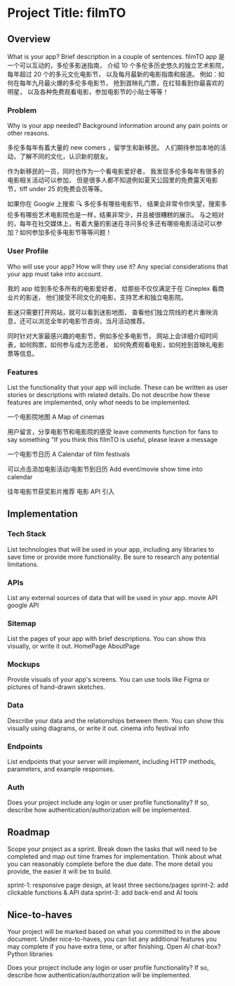 # Project Title: filmTO

## Overview

What is your app? Brief description in a couple of sentences.
filmTO app 是一个可以互动的，多伦多影迷指南，
介绍 10 个多伦多历史悠久的独立艺术影院，
每年超过 20 个的多元文化电影节，
以及每月最新的电影指南和报道。
例如：如何在每年九月最火爆的多伦多电影节，
抢到首映礼门票，在红毯看到你最喜欢的明星，
以及各种免费观看电影，参加电影节的小贴士等等！

### Problem

Why is your app needed? Background information around any pain points or other reasons.

多伦多每年有着大量的 new comers ，留学生和新移民。
人们期待参加本地的活动，了解不同的文化，认识新的朋友。

作为新移民的一员，同时也作为一个看电影爱好者，
我发现多伦多每年有很多的电影相关活动可以参加，
但是很多人都不知道例如夏天公园里的免费露天电影节，tiff under 25 的免费会员等等。

如果你在 Google 上搜索 🔍 多伦多有哪些电影节，
结果会非常令你失望，搜索多伦多有哪些艺术电影院也是一样，结果非常少，并且被很糟糕的展示。
与之相对的，每年在社交媒体上，有着大量的影迷在寻问多伦多还有哪些电影活动可以参加？如何参加多伦多电影节等等问题！

### User Profile

Who will use your app? How will they use it? Any special considerations that your app must take into account.

我的 app 给到多伦多所有的电影爱好者，
给那些不仅仅满足于在 Cineplex 看商业片的影迷，
他们接受不同文化的电影，支持艺术和独立电影院。

影迷只需要打开网站，就可以看到迷影地图，
查看他们独立院线的老片重映消息，还可以浏览全年的电影节咨询，当月活动推荐。

同时针对大家最感兴趣的电影节，例如多伦多电影节，
网站上会详细介绍时间表，如何购票，如何参与成为志愿者，
如何免费观看电影，如何抢到首映礼电影票等信息。

### Features

List the functionality that your app will include. These can be written as user stories or descriptions with related details. Do not describe _how_ these features are implemented, only _what_ needs to be implemented.

一个电影院地图
A Map of cinemas

用户留言，分享电影节和电影院的感受
leave comments function for fans to say something “If you think this filmTO is useful, please leave a message

一个电影节日历
A Calendar of film festivals

可以点击添加电影活动/电影节到日历
Add event/movie show time into calendar

往年电影节获奖影片推荐
电影 API 引入

## Implementation

### Tech Stack

List technologies that will be used in your app, including any libraries to save time or provide more functionality. Be sure to research any potential limitations.

### APIs

List any external sources of data that will be used in your app.
movie API
google API

### Sitemap

List the pages of your app with brief descriptions. You can show this visually, or write it out.
HomePage
AboutPage

### Mockups

Provide visuals of your app's screens. You can use tools like Figma or pictures of hand-drawn sketches.

### Data

Describe your data and the relationships between them. You can show this visually using diagrams, or write it out.
cinema info
festival info

### Endpoints

List endpoints that your server will implement, including HTTP methods, parameters, and example responses.

### Auth

Does your project include any login or user profile functionality? If so, describe how authentication/authorization will be implemented.

## Roadmap

Scope your project as a sprint. Break down the tasks that will need to be completed and map out time frames for implementation. Think about what you can reasonably complete before the due date. The more detail you provide, the easier it will be to build.

sprint-1: responsive page design, at least three sections/pages
sprint-2: add clickable functions & API data
sprint-3: add back-end and AI tools

## Nice-to-haves

Your project will be marked based on what you committed to in the above document. Under nice-to-haves, you can list any additional features you may complete if you have extra time, or after finishing.
Open AI chat-box?
Python libraries

Does your project include any login or user profile functionality?
If so, describe how authentication/authorization will be implemented.
